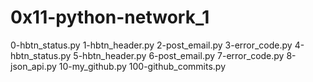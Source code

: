 # 0x11-python-network_1

0-hbtn_status.py
1-hbtn_header.py
2-post_email.py
3-error_code.py
4-hbtn_status.py
5-hbtn_header.py
6-post_email.py
7-error_code.py
8-json_api.py
10-my_github.py
100-github_commits.py
